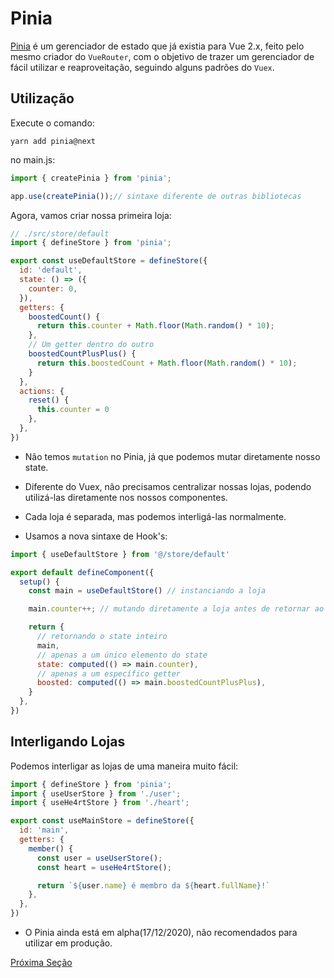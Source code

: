 # Pinia

[Pinia](https://github.com/posva/pinia) é um gerenciador de estado que já existia para Vue 2.x, feito pelo mesmo criador do `VueRouter`, com o objetivo de trazer um gerenciador de fácil utilizar e reaproveitação, seguindo alguns padrões do `Vuex`.

## Utilização

Execute o comando:

`yarn add pinia@next`

no main.js:

```js
import { createPinia } from 'pinia';

app.use(createPinia());// sintaxe diferente de outras bibliotecas
```

Agora, vamos criar nossa primeira loja:

```js
// ./src/store/default
import { defineStore } from 'pinia';

export const useDefaultStore = defineStore({
  id: 'default',
  state: () => ({
    counter: 0,
  }),
  getters: {
    boostedCount() {
      return this.counter + Math.floor(Math.random() * 10);
    },
    // Um getter dentro do outro
    boostedCountPlusPlus() {
      return this.boostedCount + Math.floor(Math.random() * 10);
    }
  },
  actions: {
    reset() {
      this.counter = 0
    },
  },
})
```

* Não temos `mutation` no Pinia, já que podemos mutar diretamente nosso state.

* Diferente do Vuex, não precisamos centralizar nossas lojas, podendo utilizá-las diretamente nos nossos componentes.

* Cada loja é separada, mas podemos interligá-las normalmente.

* Usamos a nova sintaxe de Hook's:

```js
import { useDefaultStore } from '@/store/default'

export default defineComponent({
  setup() {
    const main = useDefaultStore() // instanciando a loja

    main.counter++; // mutando diretamente a loja antes de retornar ao template, para mutar mais de uma variável utilizamos o main.$patch({ ... })

    return {
      // retornando o state inteiro
      main,
      // apenas a um único elemento do state
      state: computed(() => main.counter),
      // apenas a um específico getter
      boosted: computed(() => main.boostedCountPlusPlus),
    }
  },
})
```

## Interligando Lojas

Podemos interligar as lojas de uma maneira muito fácil:

```js
import { defineStore } from 'pinia';
import { useUserStore } from './user';
import { useHe4rtStore } from './heart';

export const useMainStore = defineStore({
  id: 'main',
  getters: {
    member() {
      const user = useUserStore();
      const heart = useHe4rtStore();

      return `${user.name} é membro da ${heart.fullName}!`
    },
  },
})
```

* O Pinia ainda está em alpha(17/12/2020), não recomendados para utilizar em produção.

[Próxima Seção](./9%20-%20Obrigado.md)
